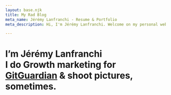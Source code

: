 ```yaml
---
layout: base.njk
title: My Rad Blog
meta_name: Jérémy Lanfranchi - Resume & Portfolio
meta_description: Hi, I'm Jérémy Lanfranchi. Welcome on my personal website, discover my experiences and some of my work

---
```


# I’m Jérémy Lanfranchi <br> I do Growth marketing for <a href="https://gitguardian.com">GitGuardian</a> & shoot pictures, sometimes.